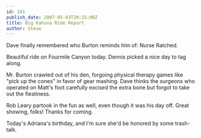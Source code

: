 ```yaml
---
id: 241
publish_date: 2007-05-03T20:15:00Z
title: Big Kahuna Ride Report
author: Steve
---
```

  
Dave finally remembered who Burton reminds him of: Nurse Ratched.

Beautiful ride on Fourmile Canyon today. Dennis picked a nice day to tag along.

Mr. Burton crawled out of his den, forgoing physical therapy games like "pick up the cones" in favor of gear mashing. Dave thinks the surgeons who operated on Matt's foot carefully excised the extra bone but forgot to take out the fiestiness.

Rob Leary partook in the fun as well, even though it was his day off. Great showing, folks! Thanks for coming.

Today's Adriana's birthday, and I'm sure she'd be honored by some trash-talk.
